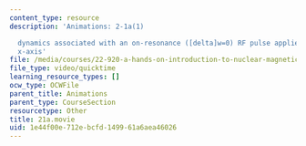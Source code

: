 ```yaml
---
content_type: resource
description: 'Animations: 2-1a(1)

  dynamics associated with an on-resonance ([delta]w=0) RF pulse applied along the
  x-axis'
file: /media/courses/22-920-a-hands-on-introduction-to-nuclear-magnetic-resonance-january-iap-1997/1e44f00e712ebcfd149961a6aea46026_21a.movie
file_type: video/quicktime
learning_resource_types: []
ocw_type: OCWFile
parent_title: Animations
parent_type: CourseSection
resourcetype: Other
title: 21a.movie
uid: 1e44f00e-712e-bcfd-1499-61a6aea46026
---
```

